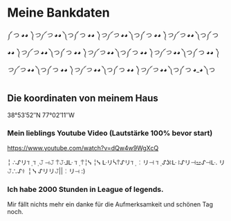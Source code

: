 # Meine Bankdaten

༼ つ ◕_◕ ༽つ༼ つ ◕_◕ ༽つ༼ つ ◕_◕ ༽つ༼ つ ◕_◕ ༽つ༼ つ ◕_◕ ༽つ༼ つ ◕_◕ ༽つ༼ つ ◕_◕ ༽つ༼ つ ◕_◕ ༽つ༼ つ ◕_◕ ༽つ༼ つ ◕_◕ ༽つ༼ つ ◕_◕ ༽つ༼ つ ◕_◕ ༽つ༼ つ ◕_◕ ༽つ༼ つ ◕_◕ ༽つ༼ つ ◕_◕ ༽つ༼ つ ◕_◕ ༽つ༼ つ ◕_◕ ༽つ༼ つ ◕_◕ ༽つ༼ つ ◕_◕ ༽つ

## Die koordinaten von meinem Haus

38°53′52″N 77°02′11″W


### Mein lieblings Youtube Video (Lautstärke 100% bevor start)

https://www.youtube.com/watch?v=dQw4w9WgXcQ


╎  ∴ᔑリℸ ̣   ℸ ̣ 𝙹  ⊣𝙹  ⍑𝙹ᒲᒷ  ℸ ̣ ⍑╎ᓭ  ╎ᓭ  ᒷリᓵ⍑ᔑリℸ ̣ ╎リ⊣  ℸ ̣ ᔑʖꖎᒷ  ꖎᔑリ⊣⚍ᔑ⊣ᒷ. リ𝙹∴ᔑꖌ  ╎ᓭ  ᔑリリ𝙹||╎リ⊣  :)

### Ich habe 2000 Stunden in League of legends.

Mir fällt nichts mehr ein danke für die Aufmerksamkeit und schönen Tag noch.
